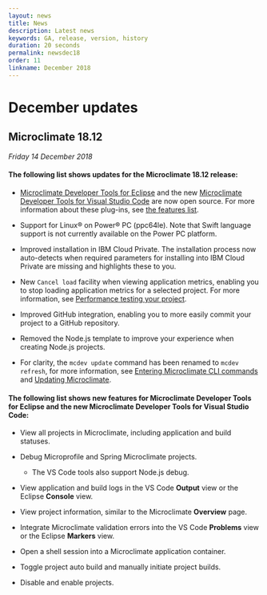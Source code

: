 ```yaml
---
layout: news
title: News
description: Latest news
keywords: GA, release, version, history
duration: 20 seconds
permalink: newsdec18
order: 11
linkname: December 2018
---
```


# December updates

## Microclimate 18.12

*Friday 14 December 2018*

#### The following list shows updates for the Microclimate 18.12 release:
- [Microclimate Developer Tools for Eclipse](mdteclipseoverview) and the new [Microclimate Developer Tools for Visual Studio Code](mdt-vsc-overview) are now open source. For more information about these plug-ins, see [the features list](#the-following-list-shows-new-features-for-microclimate-developer-tools-for-eclipse-and-the-new-microclimate-developer-tools-for-visual-studio-code).

- Support for Linux® on Power® PC (ppc64le). Note that Swift language support is not currently available on the Power PC platform.

- Improved installation in IBM Cloud Private. The installation process now auto-detects when required parameters for installing into IBM Cloud Private are missing and highlights these to you.

- New `Cancel load` facility when viewing application metrics, enabling you to stop loading application metrics for a selected project. For more information, see [Performance testing your project](performancetesting).

- Improved GitHub integration, enabling you to more easily commit your project to a GitHub repository.

- Removed the Node.js template to improve your experience when creating Node.js projects.

- For clarity, the `mcdev update` command has been renamed to `mcdev refresh`, for more information, see [Entering Microclimate CLI commands](clicommands) and [Updating Microclimate](updating).

#### The following list shows new features for Microclimate Developer Tools for Eclipse and the new Microclimate Developer Tools for Visual Studio Code:
- View all projects in Microclimate, including application and build statuses.

- Debug Microprofile and Spring Microclimate projects.
  - The VS Code tools also support Node.js debug.

- View application and build logs in the VS Code **Output** view or the Eclipse **Console** view.

- View project information, similar to the Microclimate **Overview** page.

- Integrate Microclimate validation errors into the VS Code **Problems** view or the Eclipse **Markers** view.

- Open a shell session into a Microclimate application container.

- Toggle project auto build and manually initiate project builds.

- Disable and enable projects.
